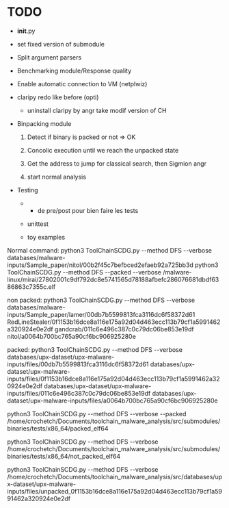 # TODO

* __init__.py

* set fixed version of submodule

* Split argument parsers

* Benchmarking module/Response quality

* Enable automatic connection to VM (netplwiz)

* claripy redo like before (opti)

    * uninstall claripy by angr take modif version of CH

* Binpacking module

    1. Detect if binary is packed or not => OK
     
    2. Concolic execution until we reach the unpacked state

    3. Get the address to jump for classical search, then Sigmion angr

    4. start normal analysis

* Testing

    * + de pre/post pour bien faire les tests

    * unittest

    * toy examples

Normal command: 
python3 ToolChainSCDG.py --method DFS --verbose databases/malware-inputs/Sample_paper/nitol/00b2f45c7befbced2efaeb92a725bb3d
python3 ToolChainSCDG.py --method DFS --packed --verbose /malware-linux/mirai/27802001c9df792dc8e5741565d78188afbefc286076681dbdf6386863c7355c.elf


non packed:
python3 ToolChainSCDG.py --method DFS --verbose databases/malware-inputs/Sample_paper/lamer/00db7b5599813fca3116dc6f58372d61
RedLineStealer/0f1153b16dce8a116e175a92d04d463ecc113b79cf1a5991462a320924e0e2df
gandcrab/011c6e496c387c0c79dc06be853e19df
nitol/a0064b700bc765a90cf6bc906925280e

packed:
python3 ToolChainSCDG.py --method DFS --verbose databases/upx-dataset/upx-malware-inputs/files/00db7b5599813fca3116dc6f58372d61
databases/upx-dataset/upx-malware-inputs/files/0f1153b16dce8a116e175a92d04d463ecc113b79cf1a5991462a320924e0e2df
databases/upx-dataset/upx-malware-inputs/files/011c6e496c387c0c79dc06be853e19df
databases/upx-dataset/upx-malware-inputs/files/a0064b700bc765a90cf6bc906925280e

python3 ToolChainSCDG.py --method DFS --verbose --packed /home/crochetch/Documents/toolchain_malware_analysis/src/submodules/binaries/tests/x86_64/packed_elf64

python3 ToolChainSCDG.py --method DFS --verbose /home/crochetch/Documents/toolchain_malware_analysis/src/submodules/binaries/tests/x86_64/not_packed_elf64


python3 ToolChainSCDG.py --method DFS --verbose /home/crochetch/Documents/toolchain_malware_analysis/src/databases/upx-dataset/upx-malware-inputs/files/unpacked_0f1153b16dce8a116e175a92d04d463ecc113b79cf1a5991462a320924e0e2df